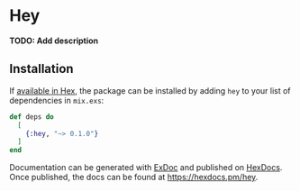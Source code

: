 # Hey

**TODO: Add description**

## Installation

If [available in Hex](https://hex.pm/docs/publish), the package can be installed
by adding `hey` to your list of dependencies in `mix.exs`:

```elixir
def deps do
  [
    {:hey, "~> 0.1.0"}
  ]
end
```

Documentation can be generated with [ExDoc](https://github.com/elixir-lang/ex_doc)
and published on [HexDocs](https://hexdocs.pm). Once published, the docs can
be found at <https://hexdocs.pm/hey>.

